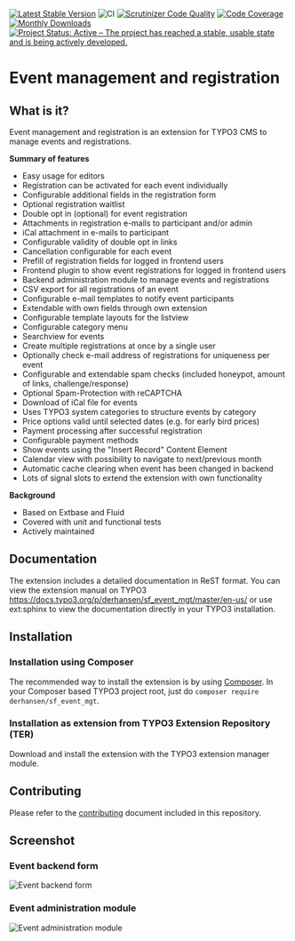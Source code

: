 [![Latest Stable Version](https://poser.pugx.org/derhansen/sf_event_mgt/v/stable)](https://packagist.org/packages/derhansen/sf_event_mgt)
![CI](https://github.com/derhansen/sf_event_mgt/workflows/CI/badge.svg?branch=4.x)
[![Scrutinizer Code Quality](https://scrutinizer-ci.com/g/derhansen/sf_event_mgt/badges/quality-score.png?b=master)](https://scrutinizer-ci.com/g/derhansen/sf_event_mgt/?branch=master)
[![Code Coverage](https://scrutinizer-ci.com/g/derhansen/sf_event_mgt/badges/coverage.png?b=master)](https://scrutinizer-ci.com/g/derhansen/sf_event_mgt/?branch=master)
[![Monthly Downloads](https://poser.pugx.org/derhansen/sf_event_mgt/d/monthly)](https://packagist.org/packages/derhansen/sf_event_mgt)
[![Project Status: Active – The project has reached a stable, usable state and is being actively developed.](https://www.repostatus.org/badges/latest/active.svg)](https://www.repostatus.org/#active)

Event management and registration
=================================

## What is it?

Event management and registration is an extension for TYPO3 CMS to manage events and registrations.

**Summary of features**

* Easy usage for editors
* Registration can be activated for each event individually
* Configurable additional fields in the registration form
* Optional registration waitlist
* Double opt in (optional) for event registration
* Attachments in registration e-mails to participant and/or admin
* iCal attachment in e-mails to participant
* Configurable validity of double opt in links
* Cancellation configurable for each event
* Prefill of registration fields for logged in frontend users
* Frontend plugin to show event registrations for logged in frontend users
* Backend administration module to manage events and registrations
* CSV export for all registrations of an event
* Configurable e-mail templates to notify event participants
* Extendable with own fields through own extension
* Configurable template layouts for the listview
* Configurable category menu 
* Searchview for events
* Create multiple registrations at once by a single user
* Optionally check e-mail address of registrations for uniqueness per event
* Configurable and extendable spam checks (included honeypot, amount of links, challenge/response)
* Optional Spam-Protection with reCAPTCHA
* Download of iCal file for events
* Uses TYPO3 system categories to structure events by category
* Price options valid until selected dates (e.g. for early bird prices)
* Payment processing after successful registration
* Configurable payment methods
* Show events using the "Insert Record" Content Element
* Calendar view with possibility to navigate to next/previous month
* Automatic cache clearing when event has been changed in backend
* Lots of signal slots to extend the extension with own functionality  

**Background**

* Based on Extbase and Fluid
* Covered with unit and functional tests
* Actively maintained

## Documentation

The extension includes a detailed documentation in ReST format. You can view the extension manual on TYPO3 https://docs.typo3.org/p/derhansen/sf_event_mgt/master/en-us/ or use
ext:sphinx to view the documentation directly in your TYPO3 installation.

## Installation

### Installation using Composer

The recommended way to install the extension is by using [Composer](https://getcomposer.org/). In your Composer based TYPO3 project root, just do `composer require derhansen/sf_event_mgt`. 

### Installation as extension from TYPO3 Extension Repository (TER)

Download and install the extension with the TYPO3 extension manager module.

## Contributing

Please refer to the [contributing](CONTRIBUTING.md) document included in this repository.  

## Screenshot

### Event backend form

![Event backend form](/Documentation/Images/event-event.png)

### Event administration module

![Event administration module](/Documentation/Images/event-admin.png)
